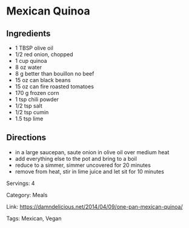 # Mexican Quinoa

## Ingredients

- 1 TBSP olive oil
- 1/2 red onion, chopped
- 1 cup quinoa
- 8 oz water
- 8 g better than bouillon no beef
- 15 oz can black beans
- 15 oz can fire roasted tomatoes
- 170 g frozen corn
- 1 tsp chili powder
- 1/2 tsp salt
- 1/2 tsp cumin
- 1.5 tsp lime

## Directions

- in a large saucepan, saute onion in olive oil over medium heat
- add everything else to the pot and bring to a boil
- reduce to a simmer, simmer uncovered for 20 minutes
- remove from heat, stir in lime juice and let sit for 10 minutes

Servings: 4

Category: Meals

Link: https://damndelicious.net/2014/04/09/one-pan-mexican-quinoa/

Tags: Mexican, Vegan

